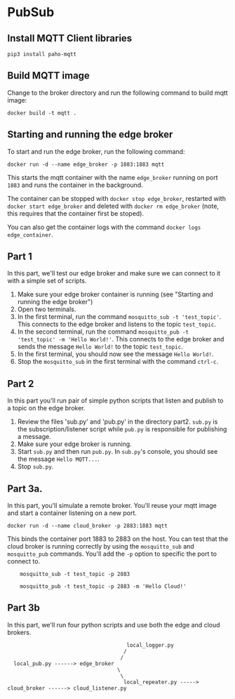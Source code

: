 # PubSub

## Install MQTT Client libraries
`pip3 install paho-mqtt`

## Build MQTT image
Change to the broker directory and run the following command to build mqtt image:
```
docker build -t mqtt .  
```

## Starting and running the edge broker
To start and run the edge broker, run the following command:

```
docker run -d --name edge_broker -p 1883:1883 mqtt
```
This starts the mqtt container with the name `edge_broker` running on port `1883` and runs the container in the background.

The container can be stopped with `docker stop edge_broker`, restarted with `docker start edge_broker` and deleted with 
`docker rm edge_broker` (note, this requires that the container first be stoped).

You can also get the container logs with the command `docker logs edge_container`.


## Part 1
In this part, we'll test our edge broker and make sure we can connect to it with a simple set of scripts.
1. Make sure your edge broker container is running (see "Starting and running the edge broker")
2. Open two terminals. 
3. In the first terminal, run the command `mosquitto_sub -t 'test_topic'`. This connects to the edge broker and listens to the topic `test_topic`. 
4. In the second terminal, run the command `mosquitto_pub -t 'test_topic' -m 'Hello World!'`. This connects to the edge broker and sends the message `Hello World!` to the topic `test_topic`. 
5. In the first terminal, you should now see the message `Hello World!`. 
6. Stop the `mosquitto_sub` in the first terminal with the command `ctrl-c`.

## Part 2
In this part you'll run pair of simple python scripts that listen and publish to a topic on the edge broker.
1. Review the files 'sub.py' and 'pub.py' in the directory part2.  `sub.py` is the subscription/listener script while `pub.py` is responsible for publishing a message.
2. Make sure your edge broker is running.
3. Start `sub.py` and then run `pub.py`.  In `sub.py`'s console, you should see the message `Hello MQTT...`.
4. Stop `sub.py`.

## Part 3a.
In this part, you'll simulate a remote broker.  You'll reuse your mqtt image and start a container listening on a new port.
```
docker run -d --name cloud_broker -p 2883:1883 mqtt
```
This binds the container port 1883 to 2883 on the host.
You can test that the cloud broker is running correctly by using the `mosquitto_sub` and `mosquitto_pub` commands.
You'll add the `-p` option to specific the port to connect to.
```
    mosquitto_sub -t test_topic -p 2883
```
```
    mosquitto_pub -t test_topic -p 2883 -m 'Hello Cloud!'
```

## Part 3b
In this part, we'll run four python scripts and use both the edge and cloud brokers.
```
                                      local_logger.py
                                     /  
                                    /
  local_pub.py ------> edge_broker
                                   \
                                    \
                                     local_repeater.py -----> cloud_broker ------> cloud_listener.py


```